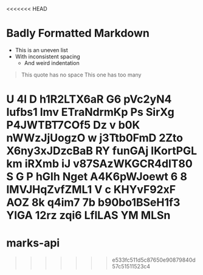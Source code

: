 <<<<<<< HEAD
#  Badly  Formatted  Markdown    

*  This is an uneven list
* With inconsistent spacing
   *    And weird indentation

>This quote has no space
>   This one has too many

U 4l D h1R2LTX6aR G6 pVc2yN4 Iufbs1 lmv ETraNdrmKp Ps SirXg  P4JWTBT7COf5 Dz v
 b0K nWWzJjUogzO w j3Ttb0FmD 2Zto X6ny3xJDzcBaB RY
funGAj IKortPGL  km iRXmb  iJ v87SAzWKGCR4dlT80
S
G P
hGIh Nget A4K6pWJoewt
6 8 lMVJHqZvfZML1  V c KHYvF92xF AOZ  8k q4im7 7b  b90bo1BSeH1f3 YlGA 12rz zqi6 LflLAS YM MLSn
=======
# marks-api
>>>>>>> e533fc511d5c87650e90879840d57c51511523c4
